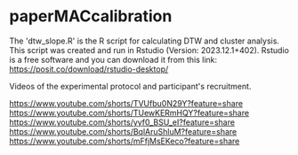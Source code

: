 # paperMACcalibration

The 'dtw_slope.R' is the R script for calculating DTW and cluster analysis. This script was created and run in Rstudio (Version: 2023.12.1+402). Rstudio is a free software and you can download it from this link: https://posit.co/download/rstudio-desktop/

Videos of the experimental protocol and participant's recruitment.

https://www.youtube.com/shorts/TVUfbu0N29Y?feature=share 
https://www.youtube.com/shorts/TUewKERmHQY?feature=share 
https://www.youtube.com/shorts/yyf0_BSU_eI?feature=share 
https://www.youtube.com/shorts/BqlAruShluM?feature=share 
https://www.youtube.com/shorts/mFfjMsEKeco?feature=share 
